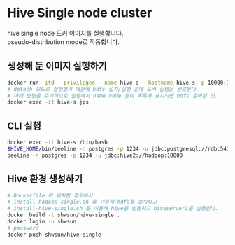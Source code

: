 # Hive Single node cluster  
hive single node 도커 이미지를 실행합니다.  
pseudo-distribution mode로 작동합니다.  

## 생성해 둔 이미지 실행하기  
```bash
docker run -itd --privileged --name hive-s --hostname hive-s -p 10000:10000 --rm shwsun/hive-single
# detach 모드로 실행했기 때문에 hdfs 설치/실행 전에 도커 실행은 완료된다. 
# 아래 명령을 주기적으로 실행해서 name node 등이 목록에 표시되면 hdfs 준비된 것.
docker exec -it hive-s jps 
```
  
## CLI 실행  
```bash
docker exec -it hive-s /bin/bash
$HIVE_HOME/bin/beeline -n postgres -p 1234 -u jdbc:postgresql://rdb:5432/metastore_db
beeline -n postgres -p 1234 -u jdbc:hive2://hadoop:10000
```
  
## Hive 환경 생성하기  
```bash
# Dockerfile 이 위치한 경로에서  
# install-hadoop-single.sh 를 이용해 hdfs를 설치하고 
# install-hive-single.sh 를 이용해 hive를 연동하고 hiveserver2를 실행한다.  
docker build -t shwsun/hive-single .
docker login -u shwsun 
# password
docker push shwsun/hive-single
```

